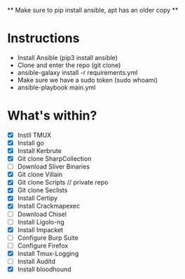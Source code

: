 ** Make sure to pip install ansible, apt has an older copy **

# Instructions
* Install Ansible (pip3 install ansible)
* Clone and enter the repo (git clone)
* ansible-galaxy install -r requirements.yml
* Make sure we have a sudo token (sudo whoami)
* ansible-playbook main.yml

# What's within?
- [x] Instll TMUX
- [x] Install go
- [x] Install Kerbrute
- [x] Git clone SharpCollection
- [ ] Download Sliver Binaries
- [x] Git clone Villain
- [x] Git clone Scripts // private repo
- [x] Git clone Seclists
- [x] Install Certipy
- [x] Install Crackmapexec
- [ ] Download Chisel
- [ ] Install Ligolo-ng
- [x] Install Impacket
- [ ] Configure Burp Suite
- [ ] Configure Firefox
- [x] Install Tmux-Logging
- [ ] Install Auditd
- [x] Install bloodhound
